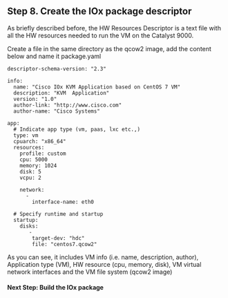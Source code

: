 ## Step 8. Create the IOx package descriptor

As briefly described before, the HW Resources Descriptor is a text file with
all the HW resources needed to run the VM on the Catalyst 9000.

Create a file in the same directory as the qcow2 image, add the content below
and name it package.yaml

```
descriptor-schema-version: "2.3"

info:
  name: "Cisco IOx KVM Application based on CentOS 7 VM"
  description: "KVM  Application"
  version: "1.0"
  author-link: "http://www.cisco.com"
  author-name: "Cisco Systems"

app:
  # Indicate app type (vm, paas, lxc etc.,)
  type: vm
  cpuarch: "x86_64"
  resources:
    profile: custom
    cpu: 5000
    memory: 1024
    disk: 5
    vcpu: 2

    network:
      -
        interface-name: eth0

  # Specify runtime and startup
  startup:
    disks:
       -
        target-dev: "hdc"
        file: "centos7.qcow2"

```
As you can see, it includes VM info (i.e. name, description, author),
Application type (VM), HW resource (cpu, memory, disk), VM virtual network
interfaces and the VM file system (qcow2 image)

#### Next Step: Build the IOx package
